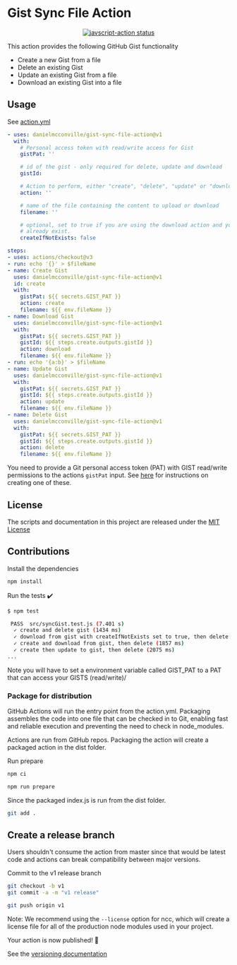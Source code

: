 # Gist Sync File Action

<p align="center">
  <a href="https://github.com/danielmcconville/gist-sync-file-action/actions"><img alt="javscript-action status" src="https://github.com/danielmcconville/gist-sync-file-action/workflows/units-test/badge.svg"></a>
</p>

This action provides the following GitHub Gist functionality

- Create a new Gist from a file
- Delete an existing Gist
- Update an existing Gist from a file
- Download an existing Gist into a file

## Usage

See [action.yml](action.yml)

<!-- start usage -->
```yaml
- uses: danielmcconville/gist-sync-file-action@v1
  with:
    # Personal access token with read/write access for Gist
    gistPat: ''

    # id of the gist - only required for delete, update and download
    gistId:

    # Action to perform, either "create", "delete", "update" or "download"
    action: ''

    # name of the file containing the content to upload or download
    filename: ''

    # optional, set to true if you are using the download action and you want a gist created if it doesn't
    # already exist.
    createIfNotExists: false
```
<!-- end usage -->

```YAML
steps:
- uses: actions/checkout@v3
- run: echo '{}' > $fileName
- name: Create Gist
  uses: danielmcconville/gist-sync-file-action@v1
  id: create
  with:
    gistPat: ${{ secrets.GIST_PAT }}
    action: create
    filename: ${{ env.fileName }}
- name: Download Gist
  uses: danielmcconville/gist-sync-file-action@v1
  with:
    gistPat: ${{ secrets.GIST_PAT }}
    gistId: ${{ steps.create.outputs.gistId }}
    action: download
    filename: ${{ env.fileName }}
- run: echo '{a:b}' > $fileName
- name: Update Gist
  uses: danielmcconville/gist-sync-file-action@v1
  with:
    gistPat: ${{ secrets.GIST_PAT }}
    gistId: ${{ steps.create.outputs.gistId }}
    action: update
    filename: ${{ env.fileName }}
- name: Delete Gist
  uses: danielmcconville/gist-sync-file-action@v1
  with:
    gistPat: ${{ secrets.GIST_PAT }}
    gistId: ${{ steps.create.outputs.gistId }}
    action: delete
    filename: ${{ env.fileName }}
```

You need to provide a Git personal access token (PAT) with GIST read/write permissions to the actions `gistPat` input. See [here](https://docs.github.com/en/authentication/keeping-your-account-and-data-secure/creating-a-personal-access-token) for instructions on creating one of these.

## License

The scripts and documentation in this project are released under the [MIT License](LICENSE)

## Contributions

Install the dependencies

```bash
npm install
```

Run the tests :heavy_check_mark:

```bash
$ npm test

 PASS  src/syncGist.test.js (7.401 s)
  ✓ create and delete gist (1434 ms)
  ✓ download from gist with createIfNotExists set to true, then delete (1851 ms)
  ✓ create and download from gist, then delete (1857 ms)
  ✓ create then update to gist, then delete (2075 ms)
...
```

Note you will have to set a environment variable called GIST_PAT to a PAT that can access your GISTS (read/write)/

### Package for distribution

GitHub Actions will run the entry point from the action.yml. Packaging assembles the code into one file that can be checked in to Git, enabling fast and reliable execution and preventing the need to check in node_modules.

Actions are run from GitHub repos.  Packaging the action will create a packaged action in the dist folder.

Run prepare

```bash
npm ci
```

```bash
npm run prepare
```

Since the packaged index.js is run from the dist folder.

```bash
git add .
```

## Create a release branch

Users shouldn't consume the action from master since that would be latest code and actions can break compatibility between major versions.

Commit to the v1 release branch

```bash
git checkout -b v1
git commit -a -m "v1 release"
```

```bash
git push origin v1
```

Note: We recommend using the `--license` option for ncc, which will create a license file for all of the production node modules used in your project.

Your action is now published! :rocket:

See the [versioning documentation](https://github.com/actions/toolkit/blob/master/docs/action-versioning.md)
